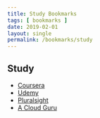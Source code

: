 ```yaml
---
title: Study Bookmarks
tags: [ bookmarks ]
date: 2019-02-01
layout: single
permalink: /bookmarks/study
---
```


## Study
* [Coursera](https://www.coursera.org/)
* [Udemy](https://www.udemy.com/)
* [Pluralsight](https://pluralsight.com)
* [A Cloud Guru](https://acloud.guru)
